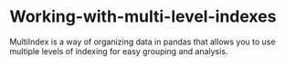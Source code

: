 # Working-with-multi-level-indexes
MultiIndex is a way of organizing data in pandas that allows you to use multiple levels of indexing for easy grouping and analysis.
